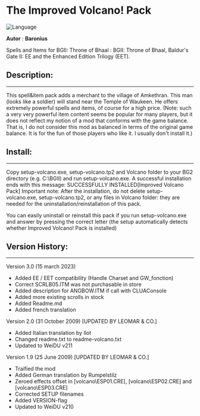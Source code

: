 # The Improved Volcano! Pack

![Language](https://img.shields.io/static/v1?label=language&message=english%20%7C%20german%20%7C%20french%20%7C%20italian%20%7C%20russian%20%7C%20&color=informational)

**Autor** : **Baronius**

Spells and Items for BGII: Throne of Bhaal :
BGII: Throne of Bhaal, Baldur's Gate II: EE and the Enhanced Edition Trilogy (EET).


## Description:
------------

This spell&item pack adds a merchant to the village of Amkethran.
This man (looks like a soldier) will stand near the Temple of Waukeen.
He offers extremely powerful spells and items, of course for a high price. 
(Note: such a very very powerful item content seems be popular for many players,
but it does not reflect my notion of a mod that conforms with the game balance. 
That is, I do not consider this mod as balanced in terms of the original game balance.
It is for the fun of those players who like it. I usually don't install it.)


## Install:
--------

Copy setup-volcano.exe, setup-volcano.tp2 and Volcano folder
to your BG2 directory (e.g. C:\BGII) and run setup-volcano.exe.
A successful installation ends with this message:
SUCCESSFULLY INSTALLED[Improved Volcano Pack]
Important note:  After the installation, do not delete 
setup-volcano.exe, setup-volcano.tp2, or any files in Volcano folder:
they are needed for the uninstallation/reinstallation of this pack.

You can easily uninstall or reinstall this pack if you run setup-volcano.exe
and answer by pressing the correct letter (the setup automatically detects whether
Improved Volcano! Pack is installed)


## Version History:
----------------

Version 3.0 (15 march 2023)
- Added EE / EET compatibility (Handle Charset and GW_fonction)
- Correct SCRLB05.ITM was not purchasable in store
- Added description for ANGBOW.ITM if call with CLUAConsole
- Added more existing scrolls in stock
- Added Readme.md
- Added french translation

Version 2.0 (31 October 2009) [UPDATED BY LEOMAR & CO.]
- Added Italian translation by Ilot
- Changed readme.txt to readme-volcano.txt
- Updated to WeiDU v211

Version 1.9 (25 June 2009) [UPDATED BY LEOMAR & CO.]
- Traified the mod
- Added German translation by Rumpelstilz
- Zeroed effects offset in [volcano\ESP01.CRE], [volcano\ESP02.CRE] and [volcano\ESP03.CRE]
- Corrected SETUP filenames
- Added VERSION-flag
- Updated to WeiDU v210
